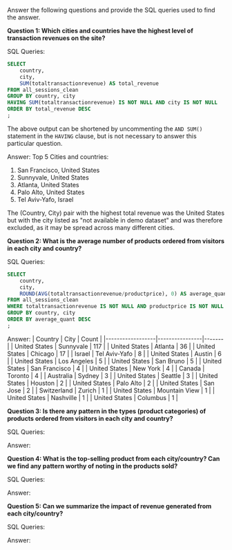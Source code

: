 Answer the following questions and provide the SQL queries used to find the answer.

    
**Question 1: Which cities and countries have the highest level of transaction revenues on the site?**


SQL Queries:
```sql
SELECT
	country,
	city,
	SUM(totaltransactionrevenue) AS total_revenue
FROM all_sessions_clean
GROUP BY country, city
HAVING SUM(totaltransactionrevenue) IS NOT NULL AND city IS NOT NULL
ORDER BY total_revenue DESC
;
```
The above output can be shortened by uncommenting the ```AND SUM()``` statement in the ```HAVING``` clause, but is not necessary to answer this particular question.  

Answer: Top 5 Cities and countries:

1. San Francisco, United States 
2. Sunnyvale, United States
3. Atlanta, United States
4. Palo Alto, United States
5. Tel Aviv-Yafo, Israel

The (Country, City) pair with the highest total revenue was the United States but with the city listed as "not available in demo dataset" and was therefore excluded, as it may be spread across many different cities. 


**Question 2: What is the average number of products ordered from visitors in each city and country?**


SQL Queries:
```sql
SELECT
	country,
	city,
	ROUND(AVG(totaltransactionrevenue/productprice), 0) AS average_quant
FROM all_sessions_clean 
WHERE totaltransactionrevenue IS NOT NULL AND productprice IS NOT NULL AND city IS NOT NULL
GROUP BY country, city
ORDER BY average_quant DESC
;
```
Answer:
| Country          | City           | Count |
|------------------|----------------|-------|
| United States    | Sunnyvale      | 117   |
| United States    | Atlanta        | 36    |
| United States    | Chicago        | 17    |
| Israel           | Tel Aviv-Yafo  | 8     |
| United States    | Austin         | 6     |
| United States    | Los Angeles    | 5     |
| United States    | San Bruno      | 5     |
| United States    | San Francisco  | 4     |
| United States    | New York       | 4     |
| Canada           | Toronto        | 4     |
| Australia        | Sydney         | 3     |
| United States    | Seattle        | 3     |
| United States    | Houston        | 2     |
| United States    | Palo Alto      | 2     |
| United States    | San Jose       | 2     |
| Switzerland      | Zurich         | 1     |
| United States    | Mountain View  | 1     |
| United States    | Nashville      | 1     |
| United States    | Columbus       | 1     |





**Question 3: Is there any pattern in the types (product categories) of products ordered from visitors in each city and country?**


SQL Queries:



Answer:





**Question 4: What is the top-selling product from each city/country? Can we find any pattern worthy of noting in the products sold?**


SQL Queries:



Answer:





**Question 5: Can we summarize the impact of revenue generated from each city/country?**

SQL Queries:



Answer:








